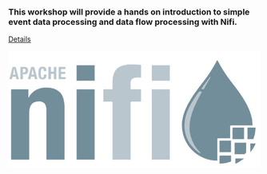 ### This workshop will provide a hands on introduction to simple event data processing and data flow processing with Nifi.

[Details](https://github.com/vivek-bombatkar/DataWorksSummit2018_Apache_Nifi)  

![Logo of the project](https://github.com/vivek-bombatkar/DataWorksSummit2018_Apache_Nifi/blob/master/nifi.JPG?raw=true)

